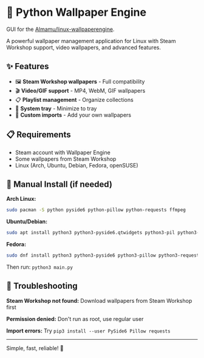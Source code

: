 # 🎨 Python Wallpaper Engine

GUI for the [Almamu/linux-wallpaperengine](https://github.com/Almamu/linux-wallpaperengine).

A powerful wallpaper management application for Linux with Steam Workshop support, video wallpapers, and advanced features.

## ✨ Features

- 🖼️ **Steam Workshop wallpapers** - Full compatibility
- 🎬 **Video/GIF support** - MP4, WebM, GIF wallpapers  
- 📋 **Playlist management** - Organize collections
- 🔧 **System tray** - Minimize to tray
- 📁 **Custom imports** - Add your own wallpapers

## 📋 Requirements

- Steam account with Wallpaper Engine
- Some wallpapers from Steam Workshop
- Linux (Arch, Ubuntu, Debian, Fedora, openSUSE)

## 🔧 Manual Install (if needed)

**Arch Linux:**
```bash
sudo pacman -S python pyside6 python-pillow python-requests ffmpeg
```

**Ubuntu/Debian:**
```bash
sudo apt install python3 python3-pyside6.qtwidgets python3-pil python3-requests ffmpeg
```

**Fedora:**
```bash
sudo dnf install python3 python3-pyside6 python3-pillow python3-requests ffmpeg
```

Then run: `python3 main.py`

## 🐛 Troubleshooting

**Steam Workshop not found:** Download wallpapers from Steam Workshop first

**Permission denied:** Don't run as root, use regular user

**Import errors:** Try `pip3 install --user PySide6 Pillow requests`

---

Simple, fast, reliable! 🎉
